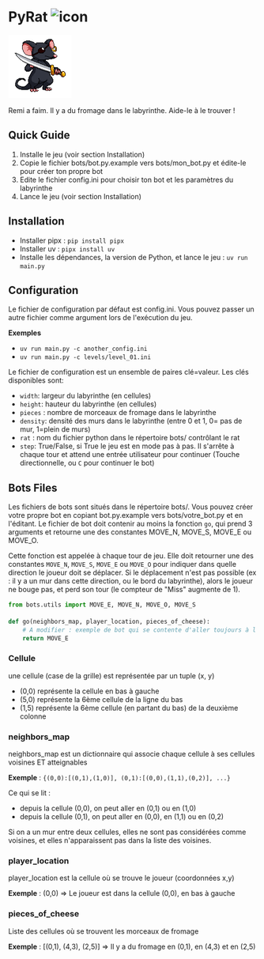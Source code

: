 PyRat ![icon](resources/various/pyrat.ico)
===================

![icon](resources/illustrations/rat.png)

Remi a faim. Il y a du fromage dans le labyrinthe. Aide-le à le trouver !

Quick Guide
---------------------------------
1. Installe le jeu (voir section Installation)
2. Copie le fichier bots/bot.py.example vers bots/mon_bot.py et édite-le pour créer ton propre bot
3. Edite le fichier config.ini pour choisir ton bot et les paramètres du labyrinthe
4. Lance le jeu (voir section Installation)

Installation
---------------------------------

- Installer pipx : `pip install pipx`
- Installer uv : `pipx install uv`
- Installe les dépendances, la version de Python, et lance le jeu : `uv run main.py`


Configuration
---------------------------------

Le fichier de configuration par défaut est config.ini. Vous pouvez passer un autre fichier comme argument lors de l'exécution du jeu.

**Exemples**
-  `uv run main.py -c another_config.ini`
-  `uv run main.py -c levels/level_01.ini`


Le fichier de configuration est un ensemble de paires clé=valeur. Les clés disponibles sont:
- `width`: largeur du labyrinthe (en cellules)
- `height`: hauteur du labyrinthe (en cellules)
- `pieces` : nombre de morceaux de fromage dans le labyrinthe
- `density`: densité des murs dans le labyrinthe (entre 0 et 1, 0= pas de mur, 1=plein de murs)
- `rat` : nom du fichier python dans le répertoire bots/ contrôlant le rat
- `step`: True/False, si True le jeu est en mode pas à pas. Il s'arrête à chaque tour et attend une entrée utilisateur pour continuer (Touche directionnelle, ou `C` pour continuer le bot)


Bots Files
---------------------------------

Les fichiers de bots sont situés dans le répertoire bots/. Vous pouvez créer votre propre bot en copiant bot.py.example vers bots/votre_bot.py et en l'éditant.
Le fichier de bot doit contenir au moins la fonction `go`, qui prend 3 arguments et retourne une des constantes MOVE_N, MOVE_S, MOVE_E ou MOVE_O.

Cette fonction est appelée à chaque tour de jeu. Elle doit retourner une des constantes `MOVE_N`, `MOVE_S`, `MOVE_E` ou `MOVE_O` pour indiquer dans quelle direction le joueur doit se déplacer.
Si le déplacement n'est pas possible (ex : il y a un mur dans cette direction, ou le bord du labyrinthe), alors le joueur ne bouge pas, et perd son tour (le compteur de "Miss" augmente de 1).



```Python
from bots.utils import MOVE_E, MOVE_N, MOVE_O, MOVE_S

def go(neighbors_map, player_location, pieces_of_cheese):
    # A modifier : exemple de bot qui se contente d'aller toujours à l'Est
    return MOVE_E
```



### Cellule

une cellule (case de la grille) est représentée par un tuple (x, y)
- (0,0) représente la cellule en bas à gauche
- (5,0) représente la 6ème cellule de la ligne du bas
- (1,5) représente la 6ème cellule (en partant du bas) de la deuxième colonne


### neighbors_map

neighbors_map est un dictionnaire qui associe chaque cellule à ses cellules voisines ET atteignables

**Exemple** : `{(0,0):[(0,1),(1,0)], (0,1):[(0,0),(1,1),(0,2)], ...}`

Ce qui se lit :
- depuis la cellule (0,0), on peut aller en (0,1) ou en (1,0)
- depuis la cellule (0,1), on peut aller en (0,0), en (1,1) ou en (0,2)

Si on a un mur entre deux cellules, elles ne sont pas considérées comme voisines, et elles n'apparaissent pas dans la liste des voisines.

### player_location

player_location est la cellule où se trouve le joueur (coordonnées x,y)

**Exemple** : (0,0) => Le joueur est dans la cellule (0,0), en bas à gauche

### pieces_of_cheese

Liste des cellules où se trouvent les morceaux de fromage

**Exemple** : [(0,1), (4,3), (2,5)] => Il y a du fromage en (0,1), en (4,3) et en (2,5)

